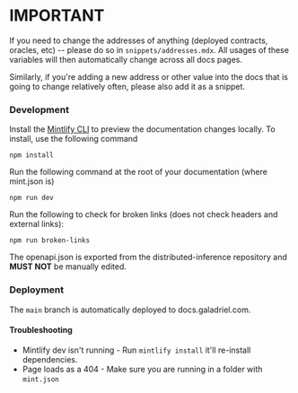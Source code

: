 # IMPORTANT
If you need to change the addresses of anything (deployed contracts, oracles, etc) -- please do so in `snippets/addresses.mdx`. All usages of these variables will then automatically change across all docs pages.

Similarly, if you're adding a new address or other value into the docs that is going to change relatively often, please also add it as a snippet.


### Development

Install the [Mintlify CLI](https://www.npmjs.com/package/mintlify) to preview the documentation changes locally. To install, use the following command

```
npm install
```

Run the following command at the root of your documentation (where mint.json is)

```
npm run dev
```

Run the following to check for broken links (does not check headers and external links):

```
npm run broken-links
```

The openapi.json is exported from the distributed-inference repository and **MUST NOT** be manually edited.

### Deployment

The `main` branch is automatically deployed to docs.galadriel.com.


#### Troubleshooting

- Mintlify dev isn't running - Run `mintlify install` it'll re-install dependencies.
- Page loads as a 404 - Make sure you are running in a folder with `mint.json`
